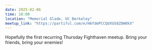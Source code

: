 ```yaml
---
date: 2025-02-06
time: 18:00
location: "Memorial Glade, UC Berkeley"
meetup_link: "https://partiful.com/e/HAfdmPCCQUXUS8Z8W0kX"
---
```


Hopefully the first recurring Thursday Fighthaven meetup. Bring your friends, bring your enemies!